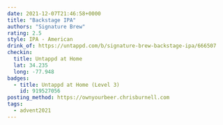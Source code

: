 ```yaml
---
date: 2021-12-07T21:46:58+0000
title: "Backstage IPA"
authors: "Signature Brew"
rating: 2.5
style: IPA - American
drink_of: https://untappd.com/b/signature-brew-backstage-ipa/666507
checkin:
  title: Untappd at Home
  lat: 34.235
  long: -77.948
badges:
  - title: Untappd at Home (Level 3)
    id: 919527056
posting_method: https://ownyourbeer.chrisburnell.com
tags:
  - advent2021
---
```

